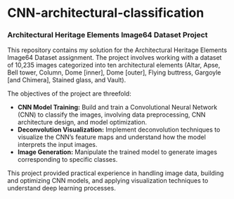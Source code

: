 # CNN-architectural-classification
### Architectural Heritage Elements Image64 Dataset Project

This repository contains my solution for the Architectural Heritage Elements Image64 Dataset assignment. The project involves working with a dataset of 10,235 images categorized into ten architectural elements (Altar, Apse, Bell tower, Column, Dome [inner], Dome [outer], Flying buttress, Gargoyle [and Chimera], Stained glass, and Vault).

The objectives of the project are threefold:

- **CNN Model Training:** Build and train a Convolutional Neural Network (CNN) to classify the images, involving data preprocessing, CNN architecture design, and model optimization.
- **Deconvolution Visualization:** Implement deconvolution techniques to visualize the CNN’s feature maps and understand how the model interprets the input images.
- **Image Generation:** Manipulate the trained model to generate images corresponding to specific classes.

This project provided practical experience in handling image data, building and optimizing CNN models, and applying visualization techniques to understand deep learning processes.
